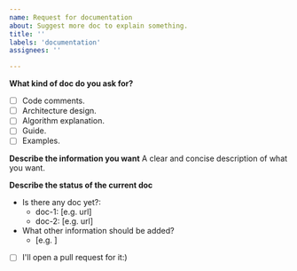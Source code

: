 ```yaml
---
name: Request for documentation
about: Suggest more doc to explain something.
title: ''
labels: 'documentation'
assignees: ''

---
```


**What kind of doc do you ask for?**
- [ ] Code comments.
- [ ] Architecture design.
- [ ] Algorithm explanation.
- [ ] Guide.
- [ ] Examples.

**Describe the information you want**
A clear and concise description of what you want.

**Describe the status of the current doc**
- Is there any doc yet?:
  - doc-1: [e.g. url]
  - doc-2: [e.g. url]
- What other information should be added?
  - [e.g. ]

- [ ] I'll open a pull request for it:)
